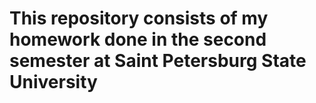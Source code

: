 # This repository consists of my homework done in the second semester at Saint Petersburg State University
